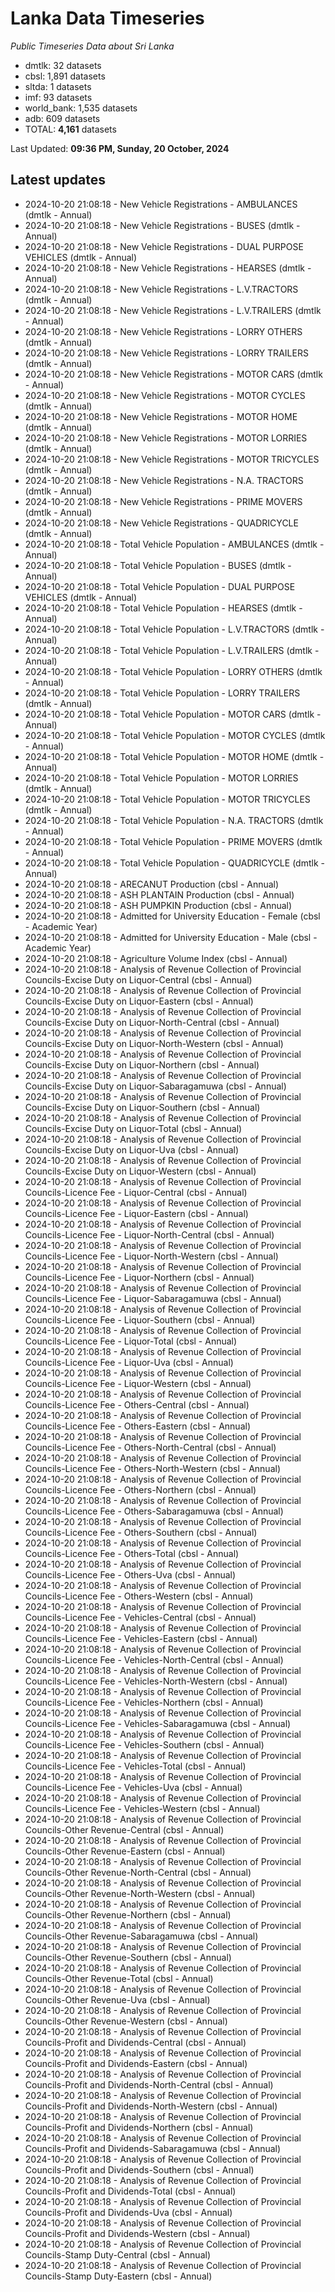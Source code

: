 # Lanka Data Timeseries
*Public Timeseries Data about Sri Lanka*

* dmtlk: 32 datasets
* cbsl: 1,891 datasets
* sltda: 1 datasets
* imf: 93 datasets
* world_bank: 1,535 datasets
* adb: 609 datasets
* TOTAL: **4,161** datasets

Last Updated: **09:36 PM, Sunday, 20 October, 2024**

## Latest updates

* 2024-10-20 21:08:18 - New Vehicle Registrations - AMBULANCES (dmtlk - Annual)
* 2024-10-20 21:08:18 - New Vehicle Registrations - BUSES (dmtlk - Annual)
* 2024-10-20 21:08:18 - New Vehicle Registrations - DUAL PURPOSE VEHICLES (dmtlk - Annual)
* 2024-10-20 21:08:18 - New Vehicle Registrations - HEARSES (dmtlk - Annual)
* 2024-10-20 21:08:18 - New Vehicle Registrations - L.V.TRACTORS (dmtlk - Annual)
* 2024-10-20 21:08:18 - New Vehicle Registrations - L.V.TRAILERS (dmtlk - Annual)
* 2024-10-20 21:08:18 - New Vehicle Registrations - LORRY OTHERS (dmtlk - Annual)
* 2024-10-20 21:08:18 - New Vehicle Registrations - LORRY TRAILERS (dmtlk - Annual)
* 2024-10-20 21:08:18 - New Vehicle Registrations - MOTOR CARS (dmtlk - Annual)
* 2024-10-20 21:08:18 - New Vehicle Registrations - MOTOR CYCLES (dmtlk - Annual)
* 2024-10-20 21:08:18 - New Vehicle Registrations - MOTOR HOME (dmtlk - Annual)
* 2024-10-20 21:08:18 - New Vehicle Registrations - MOTOR LORRIES (dmtlk - Annual)
* 2024-10-20 21:08:18 - New Vehicle Registrations - MOTOR TRICYCLES (dmtlk - Annual)
* 2024-10-20 21:08:18 - New Vehicle Registrations - N.A. TRACTORS (dmtlk - Annual)
* 2024-10-20 21:08:18 - New Vehicle Registrations - PRIME MOVERS (dmtlk - Annual)
* 2024-10-20 21:08:18 - New Vehicle Registrations - QUADRICYCLE (dmtlk - Annual)
* 2024-10-20 21:08:18 - Total Vehicle Population - AMBULANCES (dmtlk - Annual)
* 2024-10-20 21:08:18 - Total Vehicle Population - BUSES (dmtlk - Annual)
* 2024-10-20 21:08:18 - Total Vehicle Population - DUAL PURPOSE VEHICLES (dmtlk - Annual)
* 2024-10-20 21:08:18 - Total Vehicle Population - HEARSES (dmtlk - Annual)
* 2024-10-20 21:08:18 - Total Vehicle Population - L.V.TRACTORS (dmtlk - Annual)
* 2024-10-20 21:08:18 - Total Vehicle Population - L.V.TRAILERS (dmtlk - Annual)
* 2024-10-20 21:08:18 - Total Vehicle Population - LORRY OTHERS (dmtlk - Annual)
* 2024-10-20 21:08:18 - Total Vehicle Population - LORRY TRAILERS (dmtlk - Annual)
* 2024-10-20 21:08:18 - Total Vehicle Population - MOTOR CARS (dmtlk - Annual)
* 2024-10-20 21:08:18 - Total Vehicle Population - MOTOR CYCLES (dmtlk - Annual)
* 2024-10-20 21:08:18 - Total Vehicle Population - MOTOR HOME (dmtlk - Annual)
* 2024-10-20 21:08:18 - Total Vehicle Population - MOTOR LORRIES (dmtlk - Annual)
* 2024-10-20 21:08:18 - Total Vehicle Population - MOTOR TRICYCLES (dmtlk - Annual)
* 2024-10-20 21:08:18 - Total Vehicle Population - N.A. TRACTORS (dmtlk - Annual)
* 2024-10-20 21:08:18 - Total Vehicle Population - PRIME MOVERS (dmtlk - Annual)
* 2024-10-20 21:08:18 - Total Vehicle Population - QUADRICYCLE (dmtlk - Annual)
* 2024-10-20 21:08:18 - ARECANUT Production (cbsl - Annual)
* 2024-10-20 21:08:18 - ASH PLANTAIN Production (cbsl - Annual)
* 2024-10-20 21:08:18 - ASH PUMPKIN Production (cbsl - Annual)
* 2024-10-20 21:08:18 - Admitted for University Education - Female (cbsl - Academic Year)
* 2024-10-20 21:08:18 - Admitted for University Education - Male (cbsl - Academic Year)
* 2024-10-20 21:08:18 - Agriculture Volume Index (cbsl - Annual)
* 2024-10-20 21:08:18 - Analysis of Revenue Collection of Provincial Councils-Excise Duty on Liquor-Central (cbsl - Annual)
* 2024-10-20 21:08:18 - Analysis of Revenue Collection of Provincial Councils-Excise Duty on Liquor-Eastern (cbsl - Annual)
* 2024-10-20 21:08:18 - Analysis of Revenue Collection of Provincial Councils-Excise Duty on Liquor-North-Central (cbsl - Annual)
* 2024-10-20 21:08:18 - Analysis of Revenue Collection of Provincial Councils-Excise Duty on Liquor-North-Western (cbsl - Annual)
* 2024-10-20 21:08:18 - Analysis of Revenue Collection of Provincial Councils-Excise Duty on Liquor-Northern (cbsl - Annual)
* 2024-10-20 21:08:18 - Analysis of Revenue Collection of Provincial Councils-Excise Duty on Liquor-Sabaragamuwa (cbsl - Annual)
* 2024-10-20 21:08:18 - Analysis of Revenue Collection of Provincial Councils-Excise Duty on Liquor-Southern (cbsl - Annual)
* 2024-10-20 21:08:18 - Analysis of Revenue Collection of Provincial Councils-Excise Duty on Liquor-Total (cbsl - Annual)
* 2024-10-20 21:08:18 - Analysis of Revenue Collection of Provincial Councils-Excise Duty on Liquor-Uva (cbsl - Annual)
* 2024-10-20 21:08:18 - Analysis of Revenue Collection of Provincial Councils-Excise Duty on Liquor-Western (cbsl - Annual)
* 2024-10-20 21:08:18 - Analysis of Revenue Collection of Provincial Councils-Licence Fee - Liquor-Central (cbsl - Annual)
* 2024-10-20 21:08:18 - Analysis of Revenue Collection of Provincial Councils-Licence Fee - Liquor-Eastern (cbsl - Annual)
* 2024-10-20 21:08:18 - Analysis of Revenue Collection of Provincial Councils-Licence Fee - Liquor-North-Central (cbsl - Annual)
* 2024-10-20 21:08:18 - Analysis of Revenue Collection of Provincial Councils-Licence Fee - Liquor-North-Western (cbsl - Annual)
* 2024-10-20 21:08:18 - Analysis of Revenue Collection of Provincial Councils-Licence Fee - Liquor-Northern (cbsl - Annual)
* 2024-10-20 21:08:18 - Analysis of Revenue Collection of Provincial Councils-Licence Fee - Liquor-Sabaragamuwa (cbsl - Annual)
* 2024-10-20 21:08:18 - Analysis of Revenue Collection of Provincial Councils-Licence Fee - Liquor-Southern (cbsl - Annual)
* 2024-10-20 21:08:18 - Analysis of Revenue Collection of Provincial Councils-Licence Fee - Liquor-Total (cbsl - Annual)
* 2024-10-20 21:08:18 - Analysis of Revenue Collection of Provincial Councils-Licence Fee - Liquor-Uva (cbsl - Annual)
* 2024-10-20 21:08:18 - Analysis of Revenue Collection of Provincial Councils-Licence Fee - Liquor-Western (cbsl - Annual)
* 2024-10-20 21:08:18 - Analysis of Revenue Collection of Provincial Councils-Licence Fee - Others-Central (cbsl - Annual)
* 2024-10-20 21:08:18 - Analysis of Revenue Collection of Provincial Councils-Licence Fee - Others-Eastern (cbsl - Annual)
* 2024-10-20 21:08:18 - Analysis of Revenue Collection of Provincial Councils-Licence Fee - Others-North-Central (cbsl - Annual)
* 2024-10-20 21:08:18 - Analysis of Revenue Collection of Provincial Councils-Licence Fee - Others-North-Western (cbsl - Annual)
* 2024-10-20 21:08:18 - Analysis of Revenue Collection of Provincial Councils-Licence Fee - Others-Northern (cbsl - Annual)
* 2024-10-20 21:08:18 - Analysis of Revenue Collection of Provincial Councils-Licence Fee - Others-Sabaragamuwa (cbsl - Annual)
* 2024-10-20 21:08:18 - Analysis of Revenue Collection of Provincial Councils-Licence Fee - Others-Southern (cbsl - Annual)
* 2024-10-20 21:08:18 - Analysis of Revenue Collection of Provincial Councils-Licence Fee - Others-Total (cbsl - Annual)
* 2024-10-20 21:08:18 - Analysis of Revenue Collection of Provincial Councils-Licence Fee - Others-Uva (cbsl - Annual)
* 2024-10-20 21:08:18 - Analysis of Revenue Collection of Provincial Councils-Licence Fee - Others-Western (cbsl - Annual)
* 2024-10-20 21:08:18 - Analysis of Revenue Collection of Provincial Councils-Licence Fee - Vehicles-Central (cbsl - Annual)
* 2024-10-20 21:08:18 - Analysis of Revenue Collection of Provincial Councils-Licence Fee - Vehicles-Eastern (cbsl - Annual)
* 2024-10-20 21:08:18 - Analysis of Revenue Collection of Provincial Councils-Licence Fee - Vehicles-North-Central (cbsl - Annual)
* 2024-10-20 21:08:18 - Analysis of Revenue Collection of Provincial Councils-Licence Fee - Vehicles-North-Western (cbsl - Annual)
* 2024-10-20 21:08:18 - Analysis of Revenue Collection of Provincial Councils-Licence Fee - Vehicles-Northern (cbsl - Annual)
* 2024-10-20 21:08:18 - Analysis of Revenue Collection of Provincial Councils-Licence Fee - Vehicles-Sabaragamuwa (cbsl - Annual)
* 2024-10-20 21:08:18 - Analysis of Revenue Collection of Provincial Councils-Licence Fee - Vehicles-Southern (cbsl - Annual)
* 2024-10-20 21:08:18 - Analysis of Revenue Collection of Provincial Councils-Licence Fee - Vehicles-Total (cbsl - Annual)
* 2024-10-20 21:08:18 - Analysis of Revenue Collection of Provincial Councils-Licence Fee - Vehicles-Uva (cbsl - Annual)
* 2024-10-20 21:08:18 - Analysis of Revenue Collection of Provincial Councils-Licence Fee - Vehicles-Western (cbsl - Annual)
* 2024-10-20 21:08:18 - Analysis of Revenue Collection of Provincial Councils-Other Revenue-Central (cbsl - Annual)
* 2024-10-20 21:08:18 - Analysis of Revenue Collection of Provincial Councils-Other Revenue-Eastern (cbsl - Annual)
* 2024-10-20 21:08:18 - Analysis of Revenue Collection of Provincial Councils-Other Revenue-North-Central (cbsl - Annual)
* 2024-10-20 21:08:18 - Analysis of Revenue Collection of Provincial Councils-Other Revenue-North-Western (cbsl - Annual)
* 2024-10-20 21:08:18 - Analysis of Revenue Collection of Provincial Councils-Other Revenue-Northern (cbsl - Annual)
* 2024-10-20 21:08:18 - Analysis of Revenue Collection of Provincial Councils-Other Revenue-Sabaragamuwa (cbsl - Annual)
* 2024-10-20 21:08:18 - Analysis of Revenue Collection of Provincial Councils-Other Revenue-Southern (cbsl - Annual)
* 2024-10-20 21:08:18 - Analysis of Revenue Collection of Provincial Councils-Other Revenue-Total (cbsl - Annual)
* 2024-10-20 21:08:18 - Analysis of Revenue Collection of Provincial Councils-Other Revenue-Uva (cbsl - Annual)
* 2024-10-20 21:08:18 - Analysis of Revenue Collection of Provincial Councils-Other Revenue-Western (cbsl - Annual)
* 2024-10-20 21:08:18 - Analysis of Revenue Collection of Provincial Councils-Profit and Dividends-Central (cbsl - Annual)
* 2024-10-20 21:08:18 - Analysis of Revenue Collection of Provincial Councils-Profit and Dividends-Eastern (cbsl - Annual)
* 2024-10-20 21:08:18 - Analysis of Revenue Collection of Provincial Councils-Profit and Dividends-North-Central (cbsl - Annual)
* 2024-10-20 21:08:18 - Analysis of Revenue Collection of Provincial Councils-Profit and Dividends-North-Western (cbsl - Annual)
* 2024-10-20 21:08:18 - Analysis of Revenue Collection of Provincial Councils-Profit and Dividends-Northern (cbsl - Annual)
* 2024-10-20 21:08:18 - Analysis of Revenue Collection of Provincial Councils-Profit and Dividends-Sabaragamuwa (cbsl - Annual)
* 2024-10-20 21:08:18 - Analysis of Revenue Collection of Provincial Councils-Profit and Dividends-Southern (cbsl - Annual)
* 2024-10-20 21:08:18 - Analysis of Revenue Collection of Provincial Councils-Profit and Dividends-Total (cbsl - Annual)
* 2024-10-20 21:08:18 - Analysis of Revenue Collection of Provincial Councils-Profit and Dividends-Uva (cbsl - Annual)
* 2024-10-20 21:08:18 - Analysis of Revenue Collection of Provincial Councils-Profit and Dividends-Western (cbsl - Annual)
* 2024-10-20 21:08:18 - Analysis of Revenue Collection of Provincial Councils-Stamp Duty-Central (cbsl - Annual)
* 2024-10-20 21:08:18 - Analysis of Revenue Collection of Provincial Councils-Stamp Duty-Eastern (cbsl - Annual)